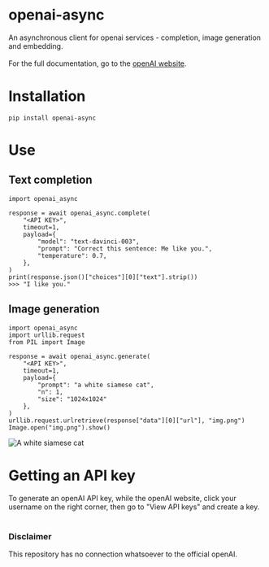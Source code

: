 # openai-async

An asynchronous client for openai services - completion, image generation and embedding.<br><br>
For the full documentation, go to the [openAI website](https://beta.openai.com/docs/api-reference).


# Installation

`pip install openai-async`

# Use

## Text completion
    import openai_async

    response = await openai_async.complete(
        "<API KEY>",
        timeout=1,
        payload={
            "model": "text-davinci-003",
            "prompt": "Correct this sentence: Me like you.",
            "temperature": 0.7,
        },
    )
    print(response.json()["choices"][0]["text"].strip())
    >>> "I like you."

## Image generation
    import openai_async
    import urllib.request
    from PIL import Image

    response = await openai_async.generate(
        "<API KEY>",
        timeout=1,
        payload={
            "prompt": "a white siamese cat",
            "n": 1,
            "size": "1024x1024"
        },
    )
    urllib.request.urlretrieve(response["data"][0]["url"], "img.png")
    Image.open("img.png").show()

![A white siamese cat](https://oaidalleapiprodscus.blob.core.windows.net/private/org-1yFGEVR2Z2q0cjpxYXoEQ9mE/user-I8zlH1LhK7LToUCDLQObNQNk/img-63b5z1tNyTg9YFjYvAIGE8Sp.png?st=2022-12-03T22%3A14%3A44Z&se=2022-12-04T00%3A14%3A44Z&sp=r&sv=2021-08-06&sr=b&rscd=inline&rsct=image/png&skoid=6aaadede-4fb3-4698-a8f6-684d7786b067&sktid=a48cca56-e6da-484e-a814-9c849652bcb3&skt=2022-12-03T12%3A00%3A31Z&ske=2022-12-04T12%3A00%3A31Z&sks=b&skv=2021-08-06&sig=m%2BcY1Yo8jY9bJwXccZrbW7k8K7tOBPNT6VMJViiq5oE%3D)


# Getting an API key
To generate an openAI API key, while the openAI website, click your username on the right corner, then go to "View API keys" and create a key.
<br><br>
### Disclaimer

This repository has no connection whatsoever to the official openAI. 